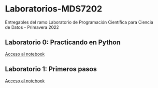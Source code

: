 # Laboratorios-MDS7202
Entregables del ramo Laboratorio de Programación Científica para Ciencia de Datos - Primavera 2022

## Laboratorio 0: Practicando en Python
[Acceso al notebook](Lab_0/Lab_0.ipynb)

## Laboratorio 1: Primeros pasos
[Acceso al notebook](Lab_1/Lab_1.ipynb)
